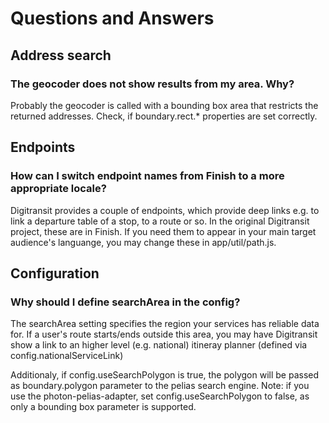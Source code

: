 # Questions and Answers
## Address search
### The geocoder does not show results from my area. Why?
Probably the geocoder is called with a bounding box area that restricts the returned addresses. Check, if boundary.rect.* properties are set correctly. 

## Endpoints
### How can I switch endpoint names from Finish to a more appropriate locale?
Digitransit provides a couple of endpoints, which provide deep links e.g. to link a departure table of a stop, to a route or so. In the original Digitransit project, these are in Finish. If you need them to appear in your main target audience's languange, you may change these in app/util/path.js.

## Configuration
### Why should I define searchArea in the config?
The searchArea setting specifies the region your services has reliable data for. If a user's route starts/ends outside this area, you may have Digitransit show a link to an higher level (e.g. national) itineray planner (defined via config.nationalServiceLink)

Additionaly, if config.useSearchPolygon is true, the polygon will be passed as boundary.polygon parameter to the pelias search engine. Note: if you use the photon-pelias-adapter, set config.useSearchPolygon to false, as only a bounding box parameter is supported.

